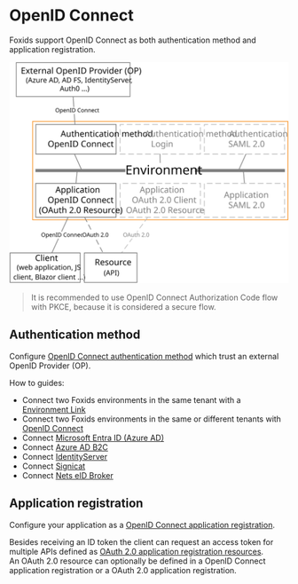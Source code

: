 ﻿# OpenID Connect

Foxids support OpenID Connect as both authentication method and application registration.

![Foxids OpenID Connect](images/connections-oidc.svg)

> It is recommended to use OpenID Connect Authorization Code flow with PKCE, because it is considered a secure flow.

## Authentication method

Configure [OpenID Connect authentication method](auth-method-oidc.md) which trust an external OpenID Provider (OP).

How to guides:

- Connect two Foxids environments in the same tenant with a [Environment Link](howto-environmentlink-foxids.md)
- Connect two Foxids environments in the same or different tenants with [OpenID Connect](howto-oidc-foxids.md)
- Connect [Microsoft Entra ID (Azure AD)](auth-method-howto-oidc-azure-ad.md) 
- Connect [Azure AD B2C](auth-method-howto-oidc-azure-ad-b2c.md) 
- Connect [IdentityServer](auth-method-howto-oidc-identityserver.md)
- Connect [Signicat](auth-method-howto-oidc-signicat.md)
- Connect [Nets eID Broker](auth-method-howto-oidc-nets-eid-broker.md)

## Application registration

Configure your application as a [OpenID Connect application registration](app-reg-oidc.md).

Besides receiving an ID token the client can request an access token for multiple APIs defined as [OAuth 2.0 application registration resources](app-reg-oauth-2.0.md#oauth-20-resource).  
An OAuth 2.0 resource can optionally be defined in a OpenID Connect application registration or a OAuth 2.0 application registration.

